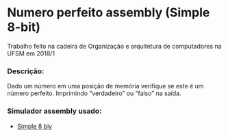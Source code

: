 # Numero perfeito assembly (Simple 8-bit)
Trabalho feito na cadeira de Organização e arquitetura de computadores na UFSM em 2018/1

### Descrição:
Dado um número em uma posição de memória verifique se este é um número perfeito. Imprimindo “verdadeiro” ou “falso” na saída.

### Simulador assembly usado:
* [Simple 8 biy](https://schweigi.github.io/assembler-simulator/)
